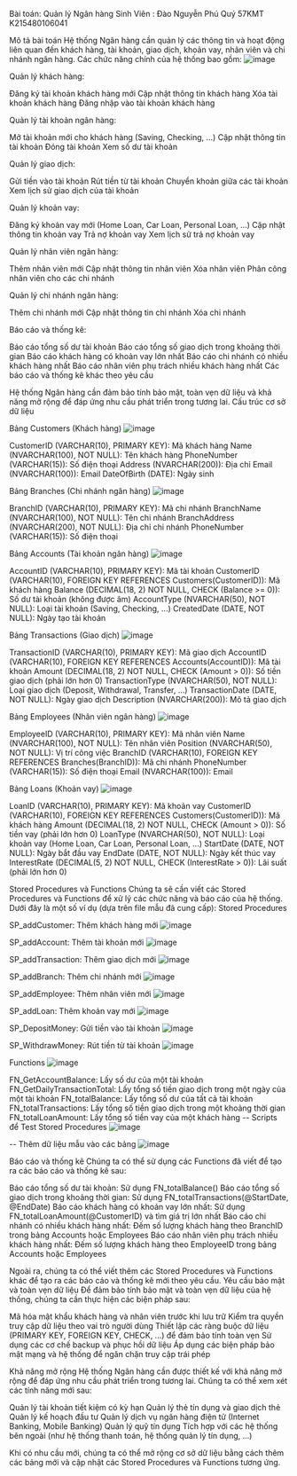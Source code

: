 Bài toán: Quản lý Ngân hàng
Sinh Viên : Đào Nguyễn Phú Quý 57KMT K215480106041

Mô tả bài toán
Hệ thống Ngân hàng cần quản lý các thông tin và hoạt động liên quan đến khách hàng, tài khoản, giao dịch, khoản vay, nhân viên và chi nhánh ngân hàng. Các chức năng chính của hệ thống bao gồm:
 ![image](https://github.com/P3achnguyxnX0x0/quanlynganhang/assets/168555011/c21918c2-8e89-4a02-8bb2-27a37a5822ec)



Quản lý khách hàng:

Đăng ký tài khoản khách hàng mới
Cập nhật thông tin khách hàng
Xóa tài khoản khách hàng
Đăng nhập vào tài khoản khách hàng


Quản lý tài khoản ngân hàng:

Mở tài khoản mới cho khách hàng (Saving, Checking, ...)
Cập nhật thông tin tài khoản
Đóng tài khoản
Xem số dư tài khoản


Quản lý giao dịch:

Gửi tiền vào tài khoản
Rút tiền từ tài khoản
Chuyển khoản giữa các tài khoản
Xem lịch sử giao dịch của tài khoản


Quản lý khoản vay:

Đăng ký khoản vay mới (Home Loan, Car Loan, Personal Loan, ...)
Cập nhật thông tin khoản vay
Trả nợ khoản vay
Xem lịch sử trả nợ khoản vay


Quản lý nhân viên ngân hàng:

Thêm nhân viên mới
Cập nhật thông tin nhân viên
Xóa nhân viên
Phân công nhân viên cho các chi nhánh


Quản lý chi nhánh ngân hàng:

Thêm chi nhánh mới
Cập nhật thông tin chi nhánh
Xóa chi nhánh


Báo cáo và thống kê:

Báo cáo tổng số dư tài khoản
Báo cáo tổng số giao dịch trong khoảng thời gian
Báo cáo khách hàng có khoản vay lớn nhất
Báo cáo chi nhánh có nhiều khách hàng nhất
Báo cáo nhân viên phụ trách nhiều khách hàng nhất
Các báo cáo và thống kê khác theo yêu cầu



Hệ thống Ngân hàng cần đảm bảo tính bảo mật, toàn vẹn dữ liệu và khả năng mở rộng để đáp ứng nhu cầu phát triển trong tương lai.
Cấu trúc cơ sở dữ liệu

Bảng Customers (Khách hàng)
 ![image](https://github.com/P3achnguyxnX0x0/quanlynganhang/assets/168555011/6163ce22-444f-495a-af5e-b25b00d7c307)

CustomerID (VARCHAR(10), PRIMARY KEY): Mã khách hàng
Name (NVARCHAR(100), NOT NULL): Tên khách hàng
PhoneNumber (VARCHAR(15)): Số điện thoại
Address (NVARCHAR(200)): Địa chỉ
Email (NVARCHAR(100)): Email
DateOfBirth (DATE): Ngày sinh


Bảng Branches (Chi nhánh ngân hàng)
 ![image](https://github.com/P3achnguyxnX0x0/quanlynganhang/assets/168555011/c0b09a84-0c62-46be-9e4a-4e71ddb3d298)

BranchID (VARCHAR(10), PRIMARY KEY): Mã chi nhánh
BranchName (NVARCHAR(100), NOT NULL): Tên chi nhánh
BranchAddress (NVARCHAR(200), NOT NULL): Địa chỉ chi nhánh
PhoneNumber (VARCHAR(15)): Số điện thoại


Bảng Accounts (Tài khoản ngân hàng)
 ![image](https://github.com/P3achnguyxnX0x0/quanlynganhang/assets/168555011/f2f35914-52dd-43e0-aa1c-9d9c5d95695b)

AccountID (VARCHAR(10), PRIMARY KEY): Mã tài khoản
CustomerID (VARCHAR(10), FOREIGN KEY REFERENCES Customers(CustomerID)): Mã khách hàng
Balance (DECIMAL(18, 2) NOT NULL, CHECK (Balance >= 0)): Số dư tài khoản (không được âm)
AccountType (NVARCHAR(50), NOT NULL): Loại tài khoản (Saving, Checking, ...)
CreatedDate (DATE, NOT NULL): Ngày tạo tài khoản


Bảng Transactions (Giao dịch)
 ![image](https://github.com/P3achnguyxnX0x0/quanlynganhang/assets/168555011/71ee66a0-fe08-4cab-a213-9182c04a823b)

TransactionID (VARCHAR(10), PRIMARY KEY): Mã giao dịch
AccountID (VARCHAR(10), FOREIGN KEY REFERENCES Accounts(AccountID)): Mã tài khoản
Amount (DECIMAL(18, 2) NOT NULL, CHECK (Amount > 0)): Số tiền giao dịch (phải lớn hơn 0)
TransactionType (NVARCHAR(50), NOT NULL): Loại giao dịch (Deposit, Withdrawal, Transfer, ...)
TransactionDate (DATE, NOT NULL): Ngày giao dịch
Description (NVARCHAR(200)): Mô tả giao dịch


Bảng Employees (Nhân viên ngân hàng)
 ![image](https://github.com/P3achnguyxnX0x0/quanlynganhang/assets/168555011/d8b247bb-7c2b-4ea2-b812-3a8bfd2676f7)

EmployeeID (VARCHAR(10), PRIMARY KEY): Mã nhân viên
Name (NVARCHAR(100), NOT NULL): Tên nhân viên
Position (NVARCHAR(50), NOT NULL): Vị trí công việc
BranchID (VARCHAR(10), FOREIGN KEY REFERENCES Branches(BranchID)): Mã chi nhánh
PhoneNumber (VARCHAR(15)): Số điện thoại
Email (NVARCHAR(100)): Email


Bảng Loans (Khoản vay)
 ![image](https://github.com/P3achnguyxnX0x0/quanlynganhang/assets/168555011/5129ccc4-5c33-4c29-9ec3-f1fe49029f62)

LoanID (VARCHAR(10), PRIMARY KEY): Mã khoản vay
CustomerID (VARCHAR(10), FOREIGN KEY REFERENCES Customers(CustomerID)): Mã khách hàng
Amount (DECIMAL(18, 2) NOT NULL, CHECK (Amount > 0)): Số tiền vay (phải lớn hơn 0)
LoanType (NVARCHAR(50), NOT NULL): Loại khoản vay (Home Loan, Car Loan, Personal Loan, ...)
StartDate (DATE, NOT NULL): Ngày bắt đầu vay
EndDate (DATE, NOT NULL): Ngày kết thúc vay
InterestRate (DECIMAL(5, 2) NOT NULL, CHECK (InterestRate > 0)): Lãi suất (phải lớn hơn 0)



Stored Procedures và Functions
Chúng ta sẽ cần viết các Stored Procedures và Functions để xử lý các chức năng và báo cáo của hệ thống. Dưới đây là một số ví dụ (dựa trên file mẫu đã cung cấp):
Stored Procedures

SP_addCustomer: Thêm khách hàng mới
 ![image](https://github.com/P3achnguyxnX0x0/quanlynganhang/assets/168555011/464414cc-8e79-4f27-b3d2-f7bc6d5f6210)

SP_addAccount: Thêm tài khoản mới
 ![image](https://github.com/P3achnguyxnX0x0/quanlynganhang/assets/168555011/094eaeb1-07d7-4f93-9351-1beb1455dae2)

SP_addTransaction: Thêm giao dịch mới
 ![image](https://github.com/P3achnguyxnX0x0/quanlynganhang/assets/168555011/2a6adf38-f51b-4b0b-bdf7-8cb1ddba1758)

SP_addBranch: Thêm chi nhánh mới
 ![image](https://github.com/P3achnguyxnX0x0/quanlynganhang/assets/168555011/3683e6ae-8178-4e1a-9f67-85fb88b66596)

SP_addEmployee: Thêm nhân viên mới
 ![image](https://github.com/P3achnguyxnX0x0/quanlynganhang/assets/168555011/8bdb64cb-8b08-4746-b6e7-651cf79c8267)

SP_addLoan: Thêm khoản vay mới
 ![image](https://github.com/P3achnguyxnX0x0/quanlynganhang/assets/168555011/60511285-a521-405a-b5a5-bdb8cf56ec7d)

SP_DepositMoney: Gửi tiền vào tài khoản
 ![image](https://github.com/P3achnguyxnX0x0/quanlynganhang/assets/168555011/d8832457-6548-4886-b490-1766afc0e001)

SP_WithdrawMoney: Rút tiền từ tài khoản
 ![image](https://github.com/P3achnguyxnX0x0/quanlynganhang/assets/168555011/a26802e8-658f-4897-943f-035619179ba1)


Functions
 ![image](https://github.com/P3achnguyxnX0x0/quanlynganhang/assets/168555011/6348be05-889e-4a04-8f2f-4fe2ad8e7610)

FN_GetAccountBalance: Lấy số dư của một tài khoản
FN_GetDailyTransactionTotal: Lấy tổng số tiền giao dịch trong một ngày của một tài khoản
FN_totalBalance: Lấy tổng số dư của tất cả tài khoản
FN_totalTransactions: Lấy tổng số tiền giao dịch trong một khoảng thời gian
FN_totalLoanAmount: Lấy tổng số tiền vay của một khách hàng
-- Scripts để Test Stored Procedures 
 ![image](https://github.com/P3achnguyxnX0x0/quanlynganhang/assets/168555011/f5247e0d-b78c-4988-91b5-68dbdd40e34e)


-- Thêm dữ liệu mẫu vào các bảng
 ![image](https://github.com/P3achnguyxnX0x0/quanlynganhang/assets/168555011/86c7a1dc-5dd5-4534-8e2f-12a046353042)

Báo cáo và thống kê
Chúng ta có thể sử dụng các Functions đã viết để tạo ra các báo cáo và thống kê sau:

Báo cáo tổng số dư tài khoản: Sử dụng FN_totalBalance()
Báo cáo tổng số giao dịch trong khoảng thời gian: Sử dụng FN_totalTransactions(@StartDate, @EndDate)
Báo cáo khách hàng có khoản vay lớn nhất: Sử dụng FN_totalLoanAmount(@CustomerID) và tìm giá trị lớn nhất
Báo cáo chi nhánh có nhiều khách hàng nhất: Đếm số lượng khách hàng theo BranchID trong bảng Accounts hoặc Employees
Báo cáo nhân viên phụ trách nhiều khách hàng nhất: Đếm số lượng khách hàng theo EmployeeID trong bảng Accounts hoặc Employees

Ngoài ra, chúng ta có thể viết thêm các Stored Procedures và Functions khác để tạo ra các báo cáo và thống kê mới theo yêu cầu.
Yêu cầu bảo mật và toàn vẹn dữ liệu
Để đảm bảo tính bảo mật và toàn vẹn dữ liệu của hệ thống, chúng ta cần thực hiện các biện pháp sau:

Mã hóa mật khẩu khách hàng và nhân viên trước khi lưu trữ
Kiểm tra quyền truy cập dữ liệu theo vai trò người dùng
Thiết lập các ràng buộc dữ liệu (PRIMARY KEY, FOREIGN KEY, CHECK, ...) để đảm bảo tính toàn vẹn
Sử dụng các cơ chế backup và phục hồi dữ liệu
Áp dụng các biện pháp bảo mật mạng và hệ thống để ngăn chặn truy cập trái phép

Khả năng mở rộng
Hệ thống Ngân hàng cần được thiết kế với khả năng mở rộng để đáp ứng nhu cầu phát triển trong tương lai. Chúng ta có thể xem xét các tính năng mới sau:

Quản lý tài khoản tiết kiệm có kỳ hạn
Quản lý thẻ tín dụng và giao dịch thẻ
Quản lý kế hoạch đầu tư
Quản lý dịch vụ ngân hàng điện tử (Internet Banking, Mobile Banking)
Quản lý quỹ tín dụng
Tích hợp với các hệ thống bên ngoài (như hệ thống thanh toán, hệ thống quản lý tín dụng, ...)

Khi có nhu cầu mới, chúng ta có thể mở rộng cơ sở dữ liệu bằng cách thêm các bảng mới và cập nhật các Stored Procedures và Functions tương ứng.

